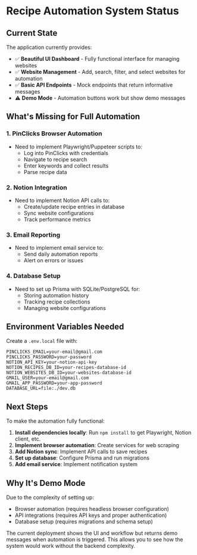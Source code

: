# Recipe Automation System Status

## Current State

The application currently provides:
- ✅ **Beautiful UI Dashboard** - Fully functional interface for managing websites
- ✅ **Website Management** - Add, search, filter, and select websites for automation
- ✅ **Basic API Endpoints** - Mock endpoints that return informative messages
- ⚠️ **Demo Mode** - Automation buttons work but show demo messages

## What's Missing for Full Automation

### 1. PinClicks Browser Automation
- Need to implement Playwright/Puppeteer scripts to:
  - Log into PinClicks with credentials
  - Navigate to recipe search
  - Enter keywords and collect results
  - Parse recipe data

### 2. Notion Integration
- Need to implement Notion API calls to:
  - Create/update recipe entries in database
  - Sync website configurations
  - Track performance metrics

### 3. Email Reporting
- Need to implement email service to:
  - Send daily automation reports
  - Alert on errors or issues

### 4. Database Setup
- Need to set up Prisma with SQLite/PostgreSQL for:
  - Storing automation history
  - Tracking recipe collections
  - Managing website configurations

## Environment Variables Needed

Create a `.env.local` file with:
```
PINCLICKS_EMAIL=your-email@gmail.com
PINCLICKS_PASSWORD=your-password
NOTION_API_KEY=your-notion-api-key
NOTION_RECIPES_DB_ID=your-recipes-database-id
NOTION_WEBSITES_DB_ID=your-websites-database-id
GMAIL_USER=your-email@gmail.com
GMAIL_APP_PASSWORD=your-app-password
DATABASE_URL=file:./dev.db
```

## Next Steps

To make the automation fully functional:

1. **Install dependencies locally**: Run `npm install` to get Playwright, Notion client, etc.
2. **Implement browser automation**: Create services for web scraping
3. **Add Notion sync**: Implement API calls to save recipes
4. **Set up database**: Configure Prisma and run migrations
5. **Add email service**: Implement notification system

## Why It's Demo Mode

Due to the complexity of setting up:
- Browser automation (requires headless browser configuration)
- API integrations (requires API keys and proper authentication)
- Database setup (requires migrations and schema setup)

The current deployment shows the UI and workflow but returns demo messages when automation is triggered. This allows you to see how the system would work without the backend complexity.
